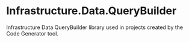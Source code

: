 # Infrastructure.Data.QueryBuilder
Infrastructure Data QueryBuilder library used in projects created by the Code Generator tool. 
